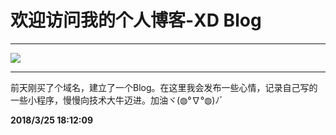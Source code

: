 # 欢迎访问我的个人博客-XD Blog #

----------
![](https://timgsa.baidu.com/timg?image&quality=80&size=b9999_10000&sec=1521981428342&di=df0de431e1f54c2b0df5a976e0aaea49&imgtype=0&src=http%3A%2F%2Fimg.mp.itc.cn%2Fupload%2F20160331%2F36e99acd0d044f38a2a34fa0a19049ac_th.jpg)

----------
前天刚买了个域名，建立了一个Blog。在这里我会发布一些心情，记录自己写的一些小程序，慢慢向技术大牛迈进。加油ヾ(◍°∇°◍)ﾉﾞ

**2018/3/25 18:12:09**

